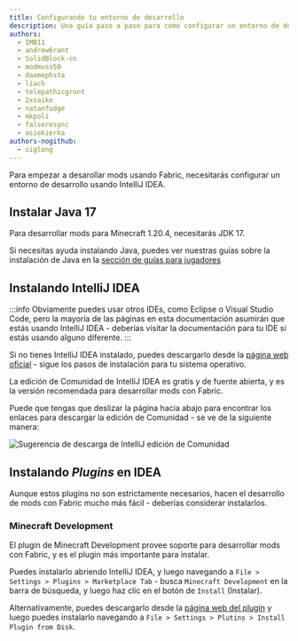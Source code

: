 ```yaml
---
title: Configurando tu entorno de desarrollo
description: Una guía paso a paso para como configurar un entorno de desarollo para crear mods usando Fabric.
authors:
  - IMB11
  - andrew6rant
  - SolidBlock-cn
  - modmuss50
  - daomephsta
  - liach
  - telepathicgrunt
  - 2xsaiko
  - natanfudge
  - mkpoli
  - falseresync
  - asiekierka
authors-nogithub:
  - siglong
---
```


Para empezar a desarollar mods usando Fabric, necesitarás configurar un entorno de desarrollo usando IntelliJ IDEA.

## Instalar Java 17

Para desarrollar mods para Minecraft 1.20.4, necesitarás JDK 17.

Si necesitas ayuda instalando Java, puedes ver nuestras guías sobre la instalación de Java en la [sección de guías para jugadores](../../players/index)

## Instalando IntelliJ IDEA

:::info
Obviamente puedes usar otros IDEs, como Eclipse o Visual Studio Code, pero la mayoría de las páginas en esta documentación asumirán que estás usando IntelliJ IDEA - deberías visitar la documentación para tu IDE si estás usando alguno diferente.
:::

Si no tienes IntelliJ IDEA instalado, puedes descargarlo desde la [página web oficial](https://www.jetbrains.com/idea/download/) - sigue los pasos de instalación para tu sistema operativo.

La edición de Comunidad de IntelliJ IDEA es gratis y de fuente abierta, y es la versión recomendada para desarrollar mods con Fabric.

Puede que tengas que deslizar la página hacia abajo para encontrar los enlaces para descargar la edición de Comunidad - se ve de la siguiente manera:

![Sugerencia de descarga de IntelliJ edición de Comunidad](/assets/develop/getting-started/idea-community.png)

## Instalando _Plugins_ en IDEA

Aunque estos plugins no son estrictamente necesarios, hacen el desarrollo de mods con Fabric mucho más fácil - deberías considerar instalarlos.

### Minecraft Development

El plugin de Minecraft Development provee soporte para desarrollar mods con Fabric, y es el plugin más importante para instalar.

Puedes instalarlo abriendo IntelliJ IDEA, y luego navegando a `File > Settings > Plugins > Marketplace Tab` - busca `Minecraft Development` en la barra de búsqueda, y luego haz clic en el botón de `Install` (Instalar).

Alternativamente, puedes descargarlo desde la [página web del plugin](https://plugins.jetbrains.com/plugin/8327-minecraft-development) y luego puedes instalarlo navegando a `File > Settings > Plutins > Install Plugin from Disk`.
